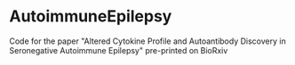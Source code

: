# AutoimmuneEpilepsy
Code for the paper "Altered Cytokine Profile and Autoantibody Discovery in Seronegative Autoimmune Epilepsy" pre-printed on BioRxiv

